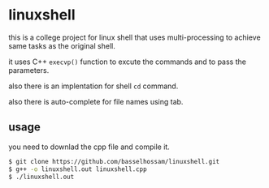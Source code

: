 # linuxshell
this is a college project for linux shell that uses multi-processing to achieve same tasks as the original shell.

it uses C++ ```execvp()``` function to excute the commands and to pass the parameters.

also there is an implentation for shell ```cd``` command.

also there is auto-complete for file names using tab.

## usage
you need to downlad the cpp file and compile it.
```sh
$ git clone https://github.com/basselhossam/linuxshell.git
$ g++ -o linuxshell.out linuxshell.cpp
$ ./linuxshell.out
```
